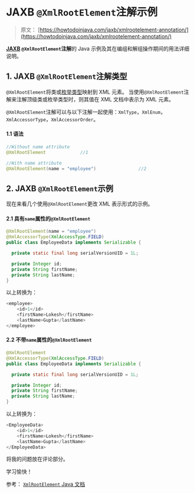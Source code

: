 # JAXB `@XmlRootElement`注解示例

> 原文： [https://howtodoinjava.com/jaxb/xmlrootelement-annotation/](https://howtodoinjava.com/jaxb/xmlrootelement-annotation/)

**[JAXB](https://howtodoinjava.com/jaxb/jaxb-annotations/) `@XmlRootElement`注解**的 Java 示例及其在编组和解组操作期间的用法详细说明。

## 1\. JAXB `@XmlRootElement`注解类型

`@XmlRootElement`将类或[枚举类型](https://howtodoinjava.com/java/enum/guide-for-understanding-enum-in-java/)映射到 XML 元素。 当使用`@XmlRootElement`注解来注解顶级类或枚举类型时，则其值在 XML 文档中表示为 XML 元素。

`@XmlRootElement`注解可以与以下注解一起使用：`XmlType`，`XmlEnum`，`XmlAccessorType`，`XmlAccessorOrder`。

#### 1.1 语法

```java
//Without name attribute
@XmlRootElement             //1

//With name attribute         
@XmlRootElement(name = "employee")                //2

```

## 2\. JAXB `@XmlRootElement`示例

现在来看几个使用`@XmlRootElement`更改 XML 表示形式的示例。

#### 2.1 具有`name`属性的`@XmlRootElement`

```java
@XmlRootElement(name = "employee")
@XmlAccessorType(XmlAccessType.FIELD)
public class EmployeeData implements Serializable {

  private static final long serialVersionUID = 1L;

  private Integer id;
  private String firstName;
  private String lastName;
}

```

以上转换为：

```java
<employee>
    <id>1</id>
    <firstName>Lokesh</firstName>
    <lastName>Gupta</lastName>
</employee>

```

#### 2.2 不带`name`属性的`@XmlRootElement`

```java
@XmlRootElement
@XmlAccessorType(XmlAccessType.FIELD)
public class EmployeeData implements Serializable {

  private static final long serialVersionUID = 1L;

  private Integer id;
  private String firstName;
  private String lastName;
}

```

以上转换为：

```java
<EmployeeData>
    <id>1</id>
    <firstName>Lokesh</firstName>
    <lastName>Gupta</lastName>
</EmployeeData>

```

将我的问题放在评论部分。

学习愉快！

参考： [`XmlRootElement` Java 文档](https://docs.oracle.com/javase/7/docs/api/javax/xml/bind/annotation/XmlRootElement.html)